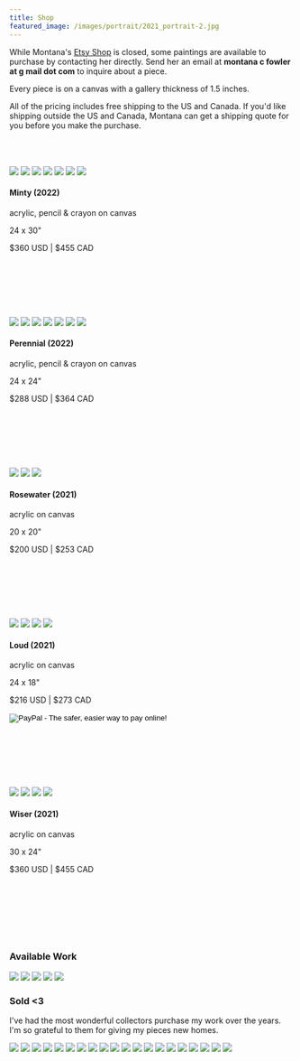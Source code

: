 ```yaml
---
title: Shop
featured_image: /images/portrait/2021_portrait-2.jpg
---
```

<!-- TBD put close ups here -->
<!-- <div class="gallery" data-columns="1">
	<img src="/website/images/shop-banner/2021-shop-banner-0.png">
	<img src="/website/images/shop-banner/2021-shop-banner-1.png">
	<img src="/website/images/shop-banner/2021-shop-banner-2.png">
	<img src="/website/images/shop-banner/2021-shop-banner-3.png">
</div> -->

<div style="padding-bottom: 50px; margin-top: 0px;">
<p> While Montana's <a href="https://www.etsy.com/shop/MontanaFowlerArt">Etsy Shop</a> is closed, some paintings are available to purchase by contacting her directly.  Send her an email at <b>montana c fowler at g mail dot com</b> to inquire about a piece.</p>

<p> Every piece is on a canvas with a gallery thickness of 1.5 inches.</p>

<p>All of the pricing includes free shipping to the US and Canada.  If you'd like shipping outside the US and Canada, Montana can get a shipping quote for you before you make the purchase.</p>
</div>

<!-- Minty -->
<div class="gallery" data-columns="1">
	<img src="/website/images/2022/January/minty/minty-0.jpg">
	<img src="/website/images/2022/January/minty/minty-2.jpg">
	<img src="/website/images/2022/January/minty/minty-3.jpg">
	<img src="/website/images/2022/January/minty/minty-4.jpg">
	<img src="/website/images/2022/January/minty/minty-5.jpg">
	<img src="/website/images/2022/January/minty/minty-6.jpg">
	<img src="/website/images/2022/January/minty/minty-7.jpg">
</div>
<div style="padding-bottom: 100px">
	<h4>Minty (2022)</h4>
	<p class="description-margin-zero">acrylic, pencil & crayon on canvas</p>
	<p class="description-margin-zero">24 x 30"</p>
	<p class="description-margin-zero">$360 USD  |  $455 CAD</p>
</div>

<!-- Perennial -->
<div class="gallery" data-columns="1">
	<img src="/website/images/2022/January/perennial/perennial-0.jpg">
	<img src="/website/images/2022/January/perennial/perennial-1.jpg">
	<img src="/website/images/2022/January/perennial/perennial-2.jpg">
	<img src="/website/images/2022/January/perennial/perennial-4.jpg">
	<img src="/website/images/2022/January/perennial/perennial-5.jpg">
	<img src="/website/images/2022/January/perennial/perennial-6.jpg">
	<img src="/website/images/2022/January/perennial/perennial-7.jpg">
</div>
<div style="padding-bottom: 100px">
	<h4>Perennial (2022)</h4>
	<p class="description-margin-zero">acrylic, pencil & crayon on canvas</p>
	<p class="description-margin-zero">24 x 24"</p>
	<p class="description-margin-zero">$288 USD  |  $364 CAD</p>
</div>

<!-- Rosewater -->
<div class="gallery" data-columns="1">
	<img src="/website/images/2021/december-shop/rosewater/rosewater-3.jpg">
	<img src="/website/images/2021/december-shop/rosewater/rosewater-4.jpg">
	<img src="/website/images/2021/december-shop/rosewater/rosewater-5.jpg">
</div>
<div style="padding-bottom: 100px">
	<h4>Rosewater (2021)</h4>
	<p class="description-margin-zero">acrylic on canvas</p>
	<p class="description-margin-zero">20 x 20"</p>
	<p class="description-margin-zero">$200 USD  |  $253 CAD</p>
</div>

<!-- Loud -->
<div class="gallery" data-columns="1">
	<img src="/website/images/2021/december-shop/loud/loud-2.jpg">
	<img src="/website/images/2021/december-shop/loud/loud-3.jpg">
	<img src="/website/images/2021/december-shop/loud/loud-4.jpg">
	<img src="/website/images/2021/december-shop/loud/loud-5.png">
</div>
<div style="padding-bottom: 100px">
	<h4>Loud (2021)</h4>
	<p class="description-margin-zero">acrylic on canvas</p>
	<p class="description-margin-zero">24 x 18"</p>
	<p class="description-margin-zero">$216 USD  |  $273 CAD</p>
	<form target="paypal" action="https://www.paypal.com/cgi-bin/webscr" method="post">
		<input type="hidden" name="cmd" value="_s-xclick">
		<input type="hidden" name="hosted_button_id" value="GACNL2GNXWAJG">
		<input type="image" src="https://www.paypalobjects.com/en_US/i/btn/btn_cart_LG.gif" border="0" name="submit" alt="PayPal - The safer, easier way to pay online!">
		<img alt="" border="0" src="https://www.paypalobjects.com/en_US/i/scr/pixel.gif" width="1" height="1">
	</form>

</div>

<!-- Wiser -->
<div class="gallery" data-columns="1">
	<img src="/website/images/2021/december-shop/wiser/wiser-3.jpg">
	<img src="/website/images/2021/december-shop/wiser/wiser-4.jpg">
	<img src="/website/images/2021/december-shop/wiser/wiser-5.jpg">
	<img src="/website/images/2021/december-shop/wiser/wiser-0.png">
</div>
<div style="padding-bottom: 100px">
	<h4>Wiser (2021)</h4>
	<p class="description-margin-zero">acrylic on canvas</p>
	<p class="description-margin-zero">30 x 24"</p>
	<p class="description-margin-zero">$360 USD  |  $455 CAD</p>
</div>

<!-- Gallery -->
<h3> Available Work </h3>
<div class="gallery" data-columns="3">
	<img src="/website/images/2022/January/perennial/perennial-3.jpg">
	<img src="/website/images/2022/January/minty/minty-1.jpg">
	<img src="/website/images/2021/december-shop/wiser/wiser-2.jpg">
	<img src="/website/images/2021/december-shop/rosewater/rosewater-0.jpg">
	<img src="/website/images/2021/december-shop/loud/loud-1.jpg">
</div>

<h3> Sold <3 </h3>

I've had the most wonderful collectors purchase my work over the years.  I'm so grateful to them for giving my pieces new homes.
<div class="gallery" data-columns="3">
	<img src="/website/images/2021/december-shop/spring-forward/spring-forward-2.jpg">
	<img src="/website/images/sold/sold-0.jpg">
	<img src="/website/images/sold/sold-1.png">
	<img src="/website/images/sold/sold-2.jpg">
	<img src="/website/images/sold/sold-3.jpg">
	<img src="/website/images/sold/sold-4.jpg">
	<img src="/website/images/sold/sold-5.jpg">
	<img src="/website/images/sold/sold-6.jpg">
	<img src="/website/images/sold/sold-7.jpg">
	<img src="/website/images/sold/sold-8.jpg">
	<img src="/website/images/sold/sold-9.jpg">
	<img src="/website/images/sold/sold-10.jpg">
	<img src="/website/images/sold/sold-11.jpg">
	<img src="/website/images/sold/sold-12.jpg">
	<img src="/website/images/sold/sold-13.jpg">
	<img src="/website/images/sold/sold-14.jpg">
	<img src="/website/images/sold/sold-15.jpg">
	<img src="/website/images/sold/sold-16.jpg">
	<img src="/website/images/sold/sold-17.jpg">
	<img src="/website/images/sold/sold-18.jpg">
</div>
